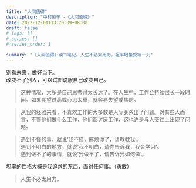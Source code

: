 ```yaml
---
title: "人间值得"
description: "中村恒子 -《人间值得》"
date: 2022-12-01T13:20:39+08:00
draft: false
# tags: []
# series: []
# series_order: 1

summary: "《人间值得》读书笔记。人生不必太用力，坦率地接受每一天"
---
```


别看未来，做好当下。  
改变不了别人，可以试图说服自己改变自己。  

> 这种情况，大多是自己思考得太长远了。在人生中，工作会持续很长一段时间。如果期望过高或心思太重，就容易失望或焦虑。

> 从我的经验来看，不喜欢工作的大多数是人际关系出了问题。对有些人而言，不管他们做什么工作，他们都讨厌工作，这也许是与人交往上出现了问题。

> 遇到不懂的事，就说‘我不懂，麻烦你了，请教教我’。  
> 遇到不明白的地方，就说‘我不明白，请你告诉我，我会学习’。  
> 遇到做不了的事情，就说‘我做不了，请告诉我如何做’。  

坦率的性格大概是我追求的东西，面对任何事。（勇敢）


> 人生不必太用力。  